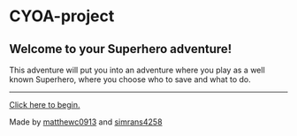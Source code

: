 # CYOA-project
## Welcome to your Superhero adventure!
This adventure will put you into an adventure where you play as a well known Superhero, where you choose who to save and what to do.

---

[Click here to begin.](breakingnews.md)

Made by [matthewc0913](https://github.com/matthewc0913) and [simrans4258](https://github.com/simrans4258)
